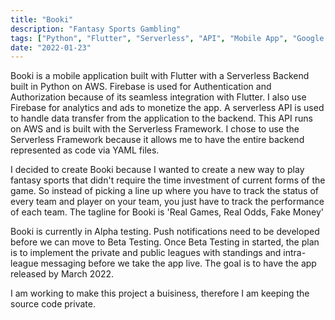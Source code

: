 ```yaml
---
title: "Booki"
description: "Fantasy Sports Gambling"
tags: ["Python", "Flutter", "Serverless", "API", "Mobile App", "Google Firebase", "AWS", "Serverless Framework"]
date: "2022-01-23"
---
```


Booki is a mobile application built with Flutter with a Serverless Backend built in Python on AWS.
Firebase is used for Authentication and Authorization because of its seamless integration with
Flutter. I also use Firebase for analytics and ads to monetize the app. A serverless API is used to
handle data transfer from the application to the backend. This API runs on AWS and is built with the
Serverless Framework. I chose to use the Serverless Framework because it allows me to have the entire
backend represented as code via YAML files.
 
I decided to create Booki because I wanted to create a new way to play fantasy sports that didn't
require the time investment of current forms of the game. So instead of picking a line up where you
have to track the status of every team and player on your team, you just have to track the
performance of each team. The tagline for Booki is 'Real Games, Real Odds, Fake Money'
 
Booki is currently in Alpha testing. Push notifications need to be developed before we can move to
Beta Testing. Once Beta Testing in started, the plan is to implement the private and public leagues
with standings and intra-league messaging before we take the app live. The goal is to have the app
released by March 2022.
 
I am working to make this project a buisiness, therefore I am keeping the source code private.

